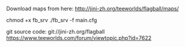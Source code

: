Download maps from here:
http://jini-zh.org/teeworlds/flagball/maps/

chmod +x fb_srv
./fb_srv -f main.cfg

git source code: git://jini-zh.org/flagball
https://www.teeworlds.com/forum/viewtopic.php?id=7622